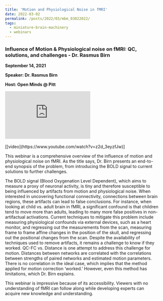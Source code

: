 ```yaml
---
title: 'Motion and Physiological Noise in fMRI'
date: 2022-03-02
permalink: /posts/2022/03/mbm_03022022/
tags:
  - miniature-brain-machinery
  - webinars
---
```


### Influence of Motion & Physiological noise on fMRI: QC, solutions, and challenges - Dr. Rasmus Birn

**September 14, 2021**

**Speaker: Dr. Rasmus Birn**

**Host: Open Minds @ Pitt**


<iframe width="280" height="157" src="https://www.youtube.com/embed/z2d_3eyzfJw" title="YouTube video player" frameborder="0" allow="accelerometer; autoplay; clipboard-write; encrypted-media; gyroscope; picture-in-picture" allowfullscreen></iframe>
<br><br>
[[video](https://www.youtube.com/watch?v=z2d_3eyzfJw)]

This webinar is a comprehensive overview of the influence of motion and physiological noise on fMRI. As the title says, Dr. Birn presents an end-to-end synopsis of the problem, from introducing the BOLD signal to current solutions to further challenges.

The BOLD signal (Blood Oxygenation Level Dependent), which aims to measure a proxy of neuronal activity, is tiny and therefore susceptible to being influenced by artifacts from motion and physiological noise. When interested in uncovering functional connectivity, connections between brain regions, these artifacts can lead to false conclusions. For instance, when looking at child vs. adult brain in fMRI, a significant confound is that children tend to move more than adults, leading to many more false positives in non-artifactual activations. Current techniques to mitigate this problem include measuring physiological confounds via external devices, such as a heart monitor, and regressing out the measurements from the scan, measuring frame to frame affine changes in the position of the skull, and regressing out the positional changes from the scan. Despite the availability of techniques used to remove artifacts, it remains a challenge to know if they worked. QC-FC vs. Distance is one attempt to address this challenge for motion. Distances between networks are correlated with the correlations between strengths of paired networks and estimated motion parameters. There is no correlation in the ideal case, which implies that the method applied for motion correction ‘worked.’ However, even this method has limitations, which Dr. Birn explains.

This webinar is impressive because of its accessibility. Viewers with no understanding of fMRI can follow along while developing experts can acquire new knowledge and understanding.